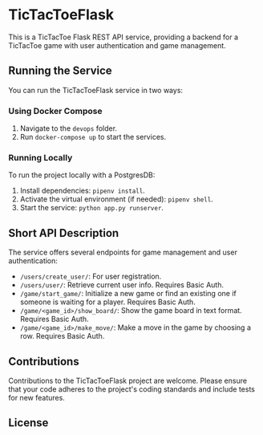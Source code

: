# TicTacToeFlask

This is a TicTacToe Flask REST API service, providing a backend for a TicTacToe game with user authentication and game management.

## Running the Service

You can run the TicTacToeFlask service in two ways:

### Using Docker Compose

1. Navigate to the `devops` folder.
2. Run `docker-compose up` to start the services.

### Running Locally

To run the project locally with a PostgresDB:

1. Install dependencies: `pipenv install`.
2. Activate the virtual environment (if needed): `pipenv shell`.
3. Start the service: `python app.py runserver`.

## Short API Description

The service offers several endpoints for game management and user authentication:

- `/users/create_user/`: For user registration.
- `/users/user/`: Retrieve current user info. Requires Basic Auth.
- `/game/start_game/`: Initialize a new game or find an existing one if someone is waiting for a player. Requires Basic Auth.
- `/game/<game_id>/show_board/`: Show the game board in text format. Requires Basic Auth.
- `/game/<game_id>/make_move/`: Make a move in the game by choosing a row. Requires Basic Auth.

## Contributions

Contributions to the TicTacToeFlask project are welcome. Please ensure that your code adheres to the project's coding standards and include tests for new features.

## License